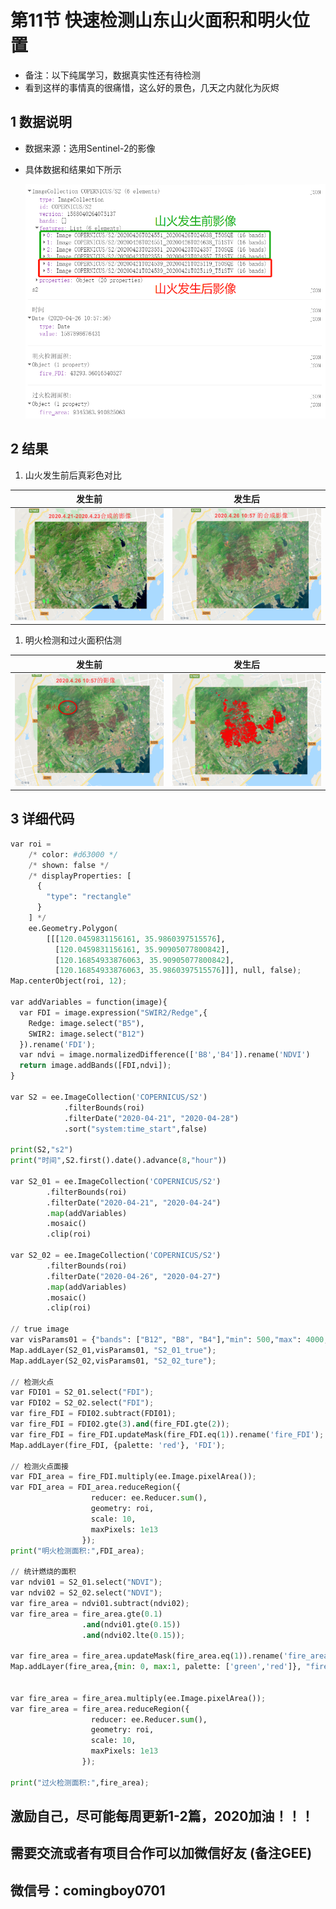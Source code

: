 # 第11节 快速检测山东山火面积和明火位置

* 备注：以下纯属学习，数据真实性还有待检测
* 看到这样的事情真的很痛惜，这么好的景色，几天之内就化为灰烬

## 1 数据说明

* 数据来源：选用Sentinel-2的影像
* 具体数据和结果如下所示

  ![&#x5047;&#x5F69;&#x8272;](../.gitbook/assets/山东山火.png)

## 2 结果

1. 山火发生前后真彩色对比

| 发生前 | 发生后 |
| :---: | :---: |
| ![&#x53D1;&#x751F;&#x524D;](../.gitbook/assets/山东山火-发生前.png) | ![&#x53D1;&#x751F;&#x540E;](../.gitbook/assets/山东山火-发生时.png) |

1. 明火检测和过火面积估测

| 发生前 | 发生后 |
| :---: | :---: |
| ![&#x53D1;&#x751F;&#x524D;](../.gitbook/assets/山东山火-明火.png) | ![&#x53D1;&#x751F;&#x540E;](../.gitbook/assets/山东山火-过火面积.png) |

## 3 详细代码

```python
var roi = 
    /* color: #d63000 */
    /* shown: false */
    /* displayProperties: [
      {
        "type": "rectangle"
      }
    ] */
    ee.Geometry.Polygon(
        [[[120.0459831156161, 35.9860397515576],
          [120.0459831156161, 35.90905077800842],
          [120.16854933876063, 35.90905077800842],
          [120.16854933876063, 35.9860397515576]]], null, false);
Map.centerObject(roi, 12);

var addVariables = function(image){
  var FDI = image.expression("SWIR2/Redge",{
    Redge: image.select("B5"),
    SWIR2: image.select("B12")
  }).rename('FDI');
  var ndvi = image.normalizedDifference(['B8','B4']).rename('NDVI')
  return image.addBands([FDI,ndvi]);
}

var S2 = ee.ImageCollection('COPERNICUS/S2')
            .filterBounds(roi)
            .filterDate("2020-04-21", "2020-04-28")
            .sort("system:time_start",false)

print(S2,"s2")
print("时间",S2.first().date().advance(8,"hour")) 

var S2_01 = ee.ImageCollection('COPERNICUS/S2')
        .filterBounds(roi)
        .filterDate("2020-04-21", "2020-04-24")
        .map(addVariables)
        .mosaic()
        .clip(roi)

var S2_02 = ee.ImageCollection('COPERNICUS/S2')
        .filterBounds(roi)
        .filterDate("2020-04-26", "2020-04-27")
        .map(addVariables)
        .mosaic()
        .clip(roi)

// true image      
var visParams01 = {"bands": ["B12", "B8", "B4"],"min": 500,"max": 4000, gamma: 1.5, scale: 10};
Map.addLayer(S2_01,visParams01, "S2_01_true");
Map.addLayer(S2_02,visParams01, "S2_02_ture");

// 检测火点
var FDI01 = S2_01.select("FDI");
var FDI02 = S2_02.select("FDI");
var fire_FDI = FDI02.subtract(FDI01);
var fire_FDI = FDI02.gte(3).and(fire_FDI.gte(2));
var fire_FDI = fire_FDI.updateMask(fire_FDI.eq(1)).rename('fire_FDI');
Map.addLayer(fire_FDI, {palette: 'red'}, 'FDI');

// 检测火点面接
var FDI_area = fire_FDI.multiply(ee.Image.pixelArea());
var FDI_area = FDI_area.reduceRegion({
                  reducer: ee.Reducer.sum(),
                  geometry: roi, 
                  scale: 10, 
                  maxPixels: 1e13
                });
print("明火检测面积:",FDI_area);

// 统计燃烧的面积
var ndvi01 = S2_01.select("NDVI");
var ndvi02 = S2_02.select("NDVI");
var fire_area = ndvi01.subtract(ndvi02);
var fire_area = fire_area.gte(0.1)
                .and(ndvi01.gte(0.15))
                .and(ndvi02.lte(0.15));

var fire_area = fire_area.updateMask(fire_area.eq(1)).rename('fire_area');
Map.addLayer(fire_area,{min: 0, max:1, palette: ['green','red']}, "fire_area");


var fire_area = fire_area.multiply(ee.Image.pixelArea());
var fire_area = fire_area.reduceRegion({
                  reducer: ee.Reducer.sum(),
                  geometry: roi, 
                  scale: 10, 
                  maxPixels: 1e13
                });

print("过火检测面积:",fire_area);
```

## 激励自己，尽可能每周更新1-2篇，2020加油！！！

## 需要交流或者有项目合作可以加微信好友 \(备注GEE\)

## 微信号：comingboy0701

